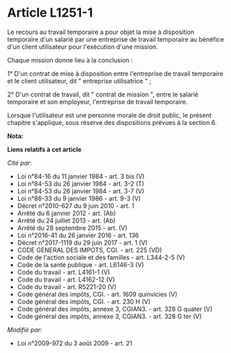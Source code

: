 # Article L1251-1

Le recours au travail temporaire a pour objet la mise à disposition temporaire d'un salarié par une entreprise de travail
temporaire au bénéfice d'un client utilisateur pour l'exécution d'une mission.

Chaque mission donne lieu à la conclusion :

1° D'un contrat de mise à disposition entre l'entreprise de travail temporaire et le client utilisateur, dit " entreprise
utilisatrice " ;

2° D'un contrat de travail, dit " contrat de mission ", entre le salarié temporaire et son employeur, l'entreprise de travail
temporaire.

Lorsque l'utilisateur est une personne morale de droit public, le présent chapitre s'applique, sous réserve des dispositions
prévues à la section 6.

**Nota:**



**Liens relatifs à cet article**

_Cité par_:

  - Loi n°84-16 du 11 janvier 1984 - art. 3 bis (V)
  - Loi n°84-53 du 26 janvier 1984 - art. 3-2 (T)
  - Loi n°84-53 du 26 janvier 1984 - art. 3-7 (V)
  - Loi n°86-33 du 9 janvier 1986 - art. 9-3 (V)
  - Décret n°2010-627 du 9 juin 2010 - art. 1
  - Arrêté du 6 janvier 2012 - art. (Ab)
  - Arrêté du 24 juillet 2013 - art. (Ab)
  - Arrêté du 28 septembre 2015 - art. (V)
  - Loi n°2016-41 du 26 janvier 2016 - art. 136
  - Décret n°2017-1119 du 29 juin 2017 - art. 1 (V)
  - CODE GENERAL DES IMPOTS, CGI. - art. 225 (VD)
  - Code de l'action sociale et des familles - art. L344-2-5 (V)
  - Code de la santé publique - art. L6146-3 (V)
  - Code du travail - art. L4161-1 (V)
  - Code du travail - art. L4162-12 (V)
  - Code du travail - art. R5221-20 (V)
  - Code général des impôts, CGI. - art. 1609 quinvicies (V)
  - Code général des impôts, CGI. - art. 230 H (V)
  - Code général des impôts, annexe 3, CGIAN3. - art. 328 G quater (V)
  - Code général des impôts, annexe 3, CGIAN3. - art. 328 G ter (V)

_Modifié par_:

  - Loi n°2009-972 du 3 août 2009 - art. 21
